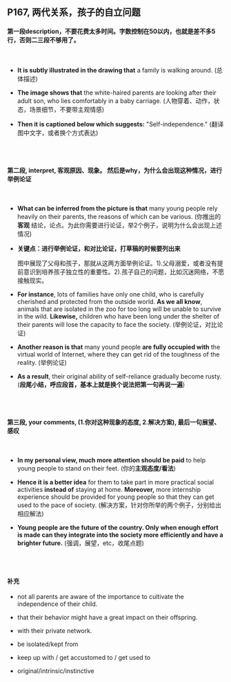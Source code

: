##	P167, 两代关系，孩子的自立问题

####	第一段description，不要花费太多时间。字数控制在50以内，也就是差不多5行，否则二三段不够用了。

<br/>

*	**It is subtly illustrated in the drawing that** a family is walking around. (总体描述)

*	**The image shows that** the white-haired parents are looking after their adult son, who lies comfortably in a baby carriage. (人物穿着、动作，状态，场景细节，不要带主观情感)

*	**Then it is captioned below which suggests:** "Self-independence." (翻译图中文字，或者换个方式表达)

<br/><br/>

####	第二段, interpret, 客观原因、现象。 然后是why，为什么会出现这种情况，进行举例论证

<br/>

*	**What can be inferred from the picture is that** many young people rely heavily on their parents, the reasons of which can be various. (你推出的 **客观** 结论，论点。为此你需要进行论证，举2个例子，说明为什么会出现上述情况)

*	**关键点：进行举例论证，和对比论证，打草稿的时候要列出来**

    图中展现了父母和孩子，那就从这两方面举例论证。1).父母溺爱，或者没有提前意识到培养孩子独立性的重要性。2).孩子自己的问题，比如沉迷网络，不愿接触现实。

*	**For instance**, lots of families have only one child, who is carefully cherished and protected from the outside world. **As we all know**, animals that are isolated in the zoo for too long will be unable to survive in the wild. **Likewise,** children who have been long under the shelter of their parents will lose the capacity to face the society. (举例论证，对比论证)

*	**Another reason is that** many yound people **are fully occupied with** the virtual world of Internet, where they can get rid of the toughness of the reality. (举例论证)

*	**As a result**, their original ability of self-reliance gradually become rusty. (**段尾小结，呼应段首，基本上就是换个说法把第一句再说一遍**)

<br/><br/>

####	第三段, your comments, (1.你对这种现象的态度, 2.解决方案), 最后一句展望、感叹

<br/>

*	**In my personal view, much more attention should be paid** to help young people to stand on their feet. (你的**主观态度/看法**)

*	**Hence it is a better idea** for them to take part in more practical social activities **instead of** staying at home. **Moreover,** more internship experience should be provided for young people so that they can get used to the pace of society. (解决方案，针对你所举的两个例子，分别给出相应解法)

*	**Young people are the future of the country. Only when enough effort is made can they integrate into the society more efficiently and have a brighter future.** (强调，展望，etc，收尾点题)

<br/><br/>

####	补充

*	not all parents are aware of the importance to cultivate the independence of their child.

*	that their behavior might have a great impact on their offspring.

*	with their private network.

*   be isolated/kept from

*   keep up with / get accustomed to / get used to

*   original/intrinsic/instinctive
